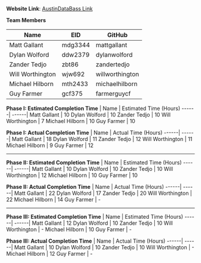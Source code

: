 **Website Link**: [AustinDataBass Link](http://www.AustinDataBass.appspot.com)

**Team Members**

| Name | EID | GitHub
-----|-----|--------
Matt Gallant | mdg3344 | mattgallant
Dylan Wolford | ddw2379 | dylanwolford
Zander Tedjo | zbt86 | zandertedjo
Will Worthington | wjw692 | willworthington
Michael Hilborn | mth2433| michaelhilborn
Guy Farmer | gcf375 | farmerguycf

**Phase I: Estimated Completion Time**
| Name | Estimated Time (Hours)
------| ------|
Matt Gallant | 10
Dylan Wolford | 10
Zander Tedjo | 10
Will Worthington | 7
Michael Hilborn | 10
Guy Farmer | 10

**Phase I: Actual Completion Time**
| Name | Actual Time (Hours)
------| ------|
Matt Gallant | 18
Dylan Wolford | 11
Zander Tedjo | 12
Will Worthington | 11
Michael Hilborn | 9
Guy Farmer | 12

***

**Phase II: Estimated Completion Time**
| Name | Estimated Time (Hours)
------| ------|
Matt Gallant | 10
Dylan Wolford | 10
Zander Tedjo | 10
Will Worthington | 12
Michael Hilborn | 10
Guy Farmer | 10

**Phase II: Actual Completion Time**
| Name | Actual Time (Hours)
------| ------|
Matt Gallant | 22
Dylan Wolford | 17
Zander Tedjo | 20
Will Worthington | 22
Michael Hilborn | 14
Guy Farmer | -

***

**Phase III: Estimated Completion Time**
| Name | Estimated Time (Hours)
------| ------|
Matt Gallant | 12
Dylan Wolford | 10
Zander Tedjo | 10
Will Worthington | -
Michael Hilborn | 10
Guy Farmer | -

**Phase III: Actual Completion Time**
| Name | Actual Time (Hours)
------| ------|
Matt Gallant | 10
Dylan Wolford | 10
Zander Tedjo | 10
Will Worthington | -
Michael Hilborn | 12
Guy Farmer | -
